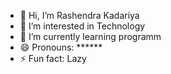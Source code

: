 - 👋 Hi, I’m Rashendra Kadariya
- 👀 I’m interested in Technology 
- 🌱 I’m currently learning programm
- 😄 Pronouns: ******
- ⚡ Fun fact: Lazy 

<!---
Rashendra10/Rashendra10 is a ✨ special ✨ repository because its `README.md` (this file) appears on your GitHub profile.
You can click the Preview link to take a look at your changes.
--->
